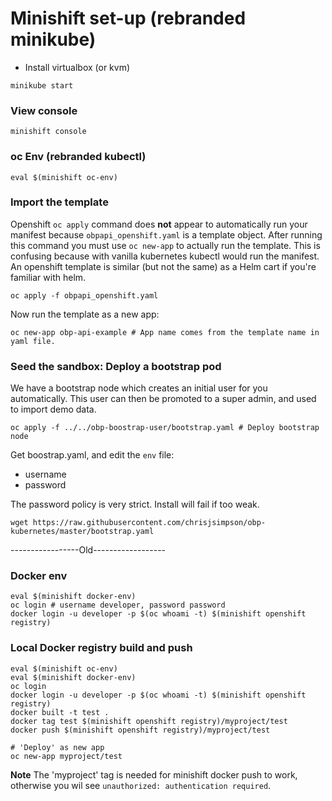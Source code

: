 # Minishift set-up (rebranded minikube)


- Install virtualbox (or kvm)

```
minikube start
```


### View console
```
minishift console
```

### oc Env (rebranded kubectl)
```
eval $(minishift oc-env)
```


### Import the template

Openshift `oc apply` command does **not** appear to automatically run your
manifest because `obpapi_openshift.yaml` is a template object. 
After running this command you must use `oc new-app` to actually run the 
template. This is confusing because with vanilla kubernetes kubectl would run 
the manifest. An openshift template is similar (but not the same) as a Helm 
cart if you're familiar with helm.
```
oc apply -f obpapi_openshift.yaml
```
Now run the template as a new app:
```
oc new-app obp-api-example # App name comes from the template name in yaml file. 
```

### Seed the sandbox: Deploy a bootstrap pod

We have a bootstrap node which creates an initial user for you automatically.
This user can then be promoted to a super admin, and used to import demo data.

```
oc apply -f ../../obp-boostrap-user/bootstrap.yaml # Deploy bootstrap node
```

Get boostrap.yaml, and edit the `env` file:

- username
- password

The password policy is very strict. Install will fail if too weak.

```
wget https://raw.githubusercontent.com/chrisjsimpson/obp-kubernetes/master/bootstrap.yaml
```







-----------------Old------------------
### Docker env
```
eval $(minishift docker-env)
oc login # username developer, password password
docker login -u developer -p $(oc whoami -t) $(minishift openshift registry)
```

### Local Docker registry build and push
```
eval $(minishift oc-env)
eval $(minishift docker-env)
oc login
docker login -u developer -p $(oc whoami -t) $(minishift openshift registry)
docker built -t test .
docker tag test $(minishift openshift registry)/myproject/test
docker push $(minishift openshift registry)/myproject/test

# 'Deploy' as new app
oc new-app myproject/test
```
**Note** The 'myproject' tag is needed for minishift docker push to work, otherwise you wil see `unauthorized: authentication required`.  
